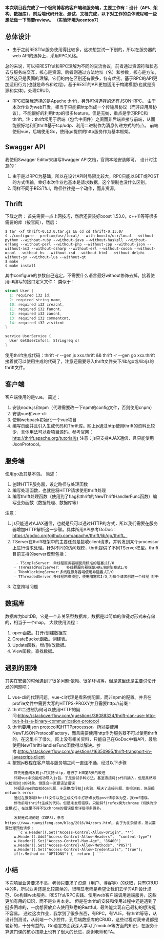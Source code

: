 ﻿**本次项目我完成了一个极简博客的客户端和服务端，主要工作有：设计（API、架构、数据库）、前后端代码开发、测试、文档完成，以下对工作的总体流程和一些想法做一下简要review。 （实验环境为centos7）**

## **总体设计**

 - 由于之前RESTful服务使用得比较多，这次想尝试一下别的，所以在服务器的web API的选择上，采用RPC风格。
   

总的来说，可以把RESTful和RPC理解为不同的交流协议，前者通过资源符和状态去与服务端交互，核心是资源，后者则通过方法地址（名）和参数，核心是方法，当然这只是表面的理解，它们的内在区别还有很多，各有优劣。基于RPC的API更加适用行为(也就是命令和过程)，基于REST的API更加适用于构建模型(也就是资源和实体)，处理CRUD。
 - RPC框架我选择的是Apache thrift，另外可供选择的还有JSON-RPC。
   由于本次作业为web开发，相当于只能把http当成一个传输层协议（而非应用层协议），不能很好的利用http的很多feature。但是无妨，重点是学习RPC和thrift。注：thrift常用于后端（包含中间件）之间而非后端直接与前端，从而能很好地利用thrift基于tcp/udp、利用二进制作为消息传递方式的特点。
   前端使用vue，后端使用Go，使用go提供的http服务作为基本框架。

## Swagger API

我使用Swagger Editor来编写Swagger API文档，官网本地安装即可。 设计时注意的：

 1. 由于是以RPC为基础，所以在设计API时局限比较大，RPC只能以GET或POST的方式传输，幸好本次作业也基本是请求数据，这个限制也没什么区别。
 2. 同样不同于RESTful，路径往往是一个动作，而非资源。 

## Thrift

下载之后： 首先需要一点上网技巧，然后还要装好boost 1.53.0，c++11等等很多需要的库（按官网），然后：
```
$ tar -xf thrift-0.13.0.tar.gz && cd cd thrift-0.13.0/
$ ./configure --prefix=/usr/local/ --with-boost=/usr/local --without-python --without-ruby --without-java --without-haskell --without-erlang --without-perl --without-php --without-cpp --without-json --without-as3 --without-csharp --without-erl --without-cocoa --without-ocaml --without-hs --without-xsd --without-html --without-delphi --without-gv --without-lua --without-qt
$ make
$ make install
```
其中configure的参数自己选定，不需要什么语言最好without修饰去掉。接着使用idl编写的接口定义文件： 类似于：
```c
struct User {
  1: required i32 id,
  2: required string name,
  10: required i32 creacnt, 
  11: required i32 fancnt,
  12: required i32 zancnt,
  13: required i32 commentcnt,
  14: required i32 visitcnt
}

service UserService {
  User GetUserInfo(1: Stringreq s)
}
```
使用thrift生成代码：thrift -r --gen js xxx.thrift && thrift -r --gen go xxx.thrift 接着就可以使用生成的代码了，注意还需要导入thrift文件夹下/lib/go或/lib/js的thrift文件。

## 客户端

客户端使用的是vue。 简述：

 1. 安装node.js和npm（代理需要改一下npm的config文件，否则使用cnpm） 
 2. 安装vue和vue-cli
 3. 使用webpack初始化一个vue项目 
 4. 编写页面并且引入生成代码和Thrift库。网上js通过http使用thrift的资料比较少，具体用法可以看项目源码。参考官网：http://thrift.apache.org/tutorial/js 注意：js只支持AJAX通信，且只能使用JsonProtocol。 

## 服务端

使用go及其基本包。 简述：

 1. 创建HTTP服务器，设定路径与处理函数 
 2. 编写处理函数，也就是将HTTP请求使用thrift处理
 3. 编写thrift处理函数（使用到了flag和thrift的NewThriftHandlerFunc函数）编写业务函数（数据处理、数据库等）

注意：

 1. js只能通过AJAX通信，也就是只可以通过HTTP的方式，所以我们需要在服务器增加HTTP解析这一步骤。具体所用API参考GoDoc：https://godoc.org/github.com/apache/thrift/lib/go/thrift。
 2. TServer在thrift框架中的主要任务是接收client请求，并转发到某个processor上进行请求处理。针对不同的访问规模，thrift提供了不同TServer模型。thrift目前支持的server模型包括：
```c
     - TSimpleServer: 单线程服务器端使用标准的阻塞式I/O
    - TTHreaadPoolServer:   多线程服务器端使用标准的阻塞式I/O
    - TNonblockingServer:多线程服务器端使用非阻塞式I/O   
    - TThreadedServer:多线程网络模型，使用阻塞式I/O,为每个请求创建一个线程 对于Go，只有TSimpleServer模型。
```
 3. 注意跨域问题

## 数据库

数据库为boltDB，它是一个非关系型数据库，数据是以简单的值键对形式来存储的，相当于一个map。 大致使用流程：

 1. open函数。打开/创建数据库 
 2. CreateBucket函数。创建表。 
 3. Update函数。增/删/改数据。 
 4. View函数。查找数据。

## 遇到的困难

其实在安装的时候遇到了很多问题:依赖、很多环境等，但是这里还是主要讨论开发的问题吧：

 1. vue-cli的代理问题。vue-cli代理是看系统配置，而非npm的配置。并且在profile文件中需要大写的HTTPS-PROXY并且需要http://前缀！
 2. thrift二进制为何可以使用HTTP的疑问:https://stackoverflow.com/questions/38088324/thrift-can-use-http-but-it-is-a-binary-communication-protocol
 3. thrift要用json protocol和HTTPprocessor。所以要使用NewTJSONProtocolFactory，而且需要使用http作为服务器不可以使用thrift的，在这里卡了很久，网上没有相关资料，只能自己在GoDoc中看API，最后使用NewThriftHandlerFunc函数得以解决。参考:https://stackoverflow.com/questions/16350995/thrift-transport-in-javascript-client
 4. 按照js教程在客户端与服务端之间一直连不通，经过以下步骤 
```
	首先是查阅发现js只支持http，进行了上面第3步的改进
    怀疑vue中没能成功导入js包，于是尝试多种方法，甚至直接将js代码插入，但是虽然可以检测到js的对象，但是会一直报语法错误
    怀疑是vue的虚拟dom问题，于是换成传统js实验，解决了连接问题，能检测到，但是报network error
    通过在服务端thrift文件以及生成文件中打断点发现post请求体为空，报eof错误。
    修改前端thrift生成的代码，但是未发现错误，只能将firefox换为chrome（切换为沙盒模式），在这里不得不说chrome的错误信息详细得多得多。
    ```
    发现是跨域问题（CORS），参考https://www.ruanyifeng.com/blog/2016/04/cors.html，由于为复杂请求，所以需要处理预检请求：
    ```c w.Header().Set("Access-Control-Allow-Origin", "*")
    w.Header().Add("Access-Control-Allow-Headers",  "content-type")    
    w.Header().Set("Access-Control-Max-Age", "86400")
    w.Header().Set("Access-Control-Allow-Methods", "POST")
    w.Header().Set("Access-Control-Allow-Credentials", "true");
    if(r.Method == "OPTIONS") {  return } ```
```
## 小结

本次项目业务要求不高，老师只要求了资源（用户、博客等）的获取，只有CRUD中的R，所以业务还是比较简单的，很明显老师是希望让我们去学习API设计规范、Go构建web服务、RESTful/RPC实践、使用web客户端调用远端服务，这些更加有用的知识，而不是业务本身。 但是在thrift的安装和使用过程中还是遇到了挺多困难的，一度想要放弃去使用熟悉的Restful，最终能实现自己最初的想法挺不容易。 通过这次作业，我学到了很多东西，有RPC，有VUE，有thrift等等，从设计到测试，从前端一个小控件，到后端数据库的CRUD，这些过程对我来说都是崭新的，十分有益的。Go语言方面我深入学习了module等方面的知识，在服务计算这门课的核心技能上也有了很大的长进，感谢老师和TA。
